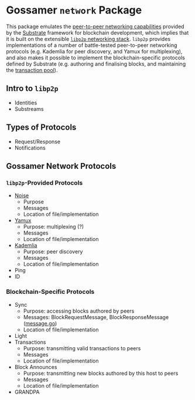 # Gossamer `network` Package

This package emulates the [peer-to-peer networking capabilities](https://crates.parity.io/sc_network/index.html)
provided by the [Substrate](https://docs.substrate.io/) framework for blockchain development, which implies that it is
built on the extensible [`libp2p` networking stack](https://docs.libp2p.io/introduction/what-is-libp2p/). `libp2p`
provides implementations of a number of battle-tested peer-to-peer networking protocols (e.g. Kademlia for peer
discovery, and Yamux for multiplexing), and also makes it possible to implement the blockchain-specific protocols
defined by Substrate (e.g. authoring and finalising blocks, and maintaining the
[transaction pool](https://docs.substrate.io/v3/concepts/tx-pool/)).

## Intro to `libp2p`

- Identities
- Substreams

## Types of Protocols

- Request/Response
- Notifications

## Gossamer Network Protocols

### `libp2p`-Provided Protocols

- [Noise](http://cryptowiki.net/index.php?title=Noise_Protocol_Framework)
  - Purpose
  - Messages
  - Location of file/implementation
- [Yamux](https://docs.libp2p.io/concepts/stream-multiplexing/)
  - Purpose: multiplexing (?)
  - Messages
  - Location of file/implementation
- [Kademlia](https://en.wikipedia.org/wiki/Kademlia)
  - Purpose: peer discovery
  - Messages
  - Location of file/implementation
- Ping
- ID

### Blockchain-Specific Protocols

- Sync
  - Purpose: accessing blocks authored by peers
  - Messages: BlockRequestMessage, BlockResponseMessage ([message.go](message.go))
  - Location of file/implementation
- Light
- Transactions
  - Purpose: transmitting valid transactions to peers
  - Messages
  - Location of file/implementation
- Block Announces
  - Purpose: transmitting new blocks authored by this host to peers
  - Messages
  - Location of file/implementation
- GRANDPA
